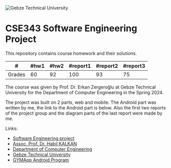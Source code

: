 
![Gebze Technical University](https://abl.gtu.edu.tr/html/mobil/gtu_logo_en_500.png)
# CSE343 Software Engineering Project

This repository contains course homework and their solutions.

| #      	| #hw1 	| #hw2 	| #report1 	| #report2  | #report3 	| 
|--------	|-----	|-----	|----------	|---------- |----------	|
| Grades 	|  60   |  	92	| 	100 	|    93 	|    75		|

The course was given by Prof. Dr. Erkan Zergeroğlu at Gebze Technical University for the Department of Computer Engineering in the Spring 2024.

The project was built on 2 parts, web and mobile. The Android part was written by me, the link to the Android part is below. Also the first two reports of the project group and the diagram parts of the last report were made by me.

Links:
* [Software Engineering project](https://abl.gtu.edu.tr/ects/?duzey=ucuncu&modul=ders_bilgi_formu&dno=B%C4%B0L%20343&tip=lisans&bolum=104&dil=en)
* [Assoc. Prof. Dr. Habil KALKAN](https://www.gtu.edu.tr/en/personel/1040/95302931/display.aspx)
* [Department of Computer Engineering](https://www.gtu.edu.tr/kategori/91/3/bilgisayar-muhendisligi.aspx?languageId=2)
* [Gebze Technical University](https://www.gtu.edu.tr/?languageId=2)
* [GYMApp Android Program](https://github.com/ahmetozdemirrr/GYMapp-Software-Android-Project)